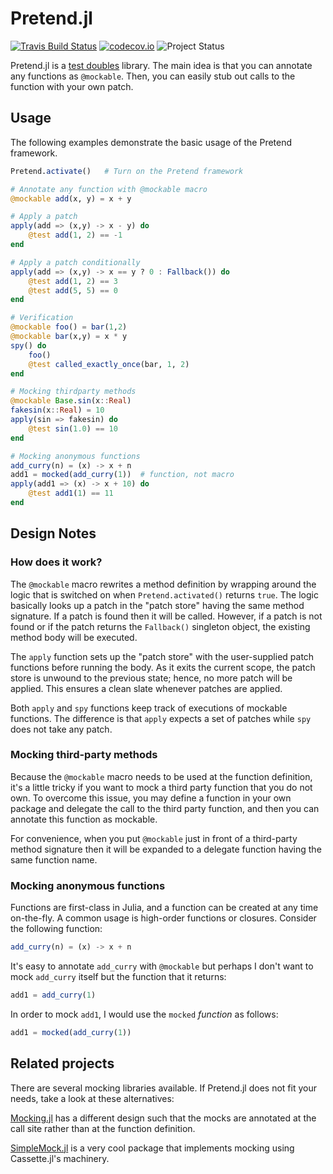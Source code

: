# Pretend.jl

[![Travis Build Status](https://travis-ci.com/tk3369/Pretend.jl.svg?branch=master)](https://travis-ci.org/tk3369/Pretend.jl)
[![codecov.io](http://codecov.io/github/tk3369/Pretend.jl/coverage.svg?branch=master)](http://codecov.io/github/tk3369/Pretend.jl?branch=master)
![Project Status](https://img.shields.io/badge/status-new-orange)

Pretend.jl is a [test doubles](https://en.wikipedia.org/wiki/Test_double) library.
The main idea is that you can annotate any functions
as `@mockable`.  Then, you can easily stub out calls to the function with your
own patch.

## Usage

The following examples demonstrate the basic usage of the Pretend framework.

```julia
Pretend.activate()   # Turn on the Pretend framework

# Annotate any function with @mockable macro
@mockable add(x, y) = x + y

# Apply a patch
apply(add => (x,y) -> x - y) do
    @test add(1, 2) == -1
end

# Apply a patch conditionally
apply(add => (x,y) -> x == y ? 0 : Fallback()) do
    @test add(1, 2) == 3
    @test add(5, 5) == 0
end

# Verification
@mockable foo() = bar(1,2)
@mockable bar(x,y) = x * y
spy() do
    foo()
    @test called_exactly_once(bar, 1, 2)
end

# Mocking thirdparty methods
@mockable Base.sin(x::Real)
fakesin(x::Real) = 10
apply(sin => fakesin) do
    @test sin(1.0) == 10
end

# Mocking anonymous functions
add_curry(n) = (x) -> x + n
add1 = mocked(add_curry(1))  # function, not macro
apply(add1 => (x) -> x + 10) do
    @test add1(1) == 11
end
```

## Design Notes

### How does it work?

The `@mockable` macro rewrites a method definition by wrapping around the logic that is
switched on when `Pretend.activated()` returns `true`.  The logic basically looks up
a patch in the "patch store" having the same method signature.  If a patch is found
then it will be called.  However, if a patch is not found or if the patch returns
the `Fallback()` singleton object, the existing method body will be executed.

The `apply` function sets up the "patch store" with the user-supplied patch functions before
running the body.  As it exits the current scope, the patch store is unwound to the previous
state; hence, no more patch will be applied.  This ensures a clean slate whenever patches
are applied.

Both `apply` and `spy` functions keep track of executions of mockable functions. The
difference is that `apply` expects a set of patches while `spy` does not take any patch.

### Mocking third-party methods

Because the `@mockable` macro needs to be used at the function definition, it's a little tricky
if you want to mock a third party function that you do not own.  To overcome this issue, you may
define a function in your own package and delegate the call to the third party function, and then
you can annotate this function as mockable.

For convenience, when you put `@mockable` just in front of a third-party method signature then
it will be expanded to a delegate function having the same function name.

### Mocking anonymous functions

Functions are first-class in Julia, and a function can be created at any time on-the-fly.
A common usage is high-order functions or closures. Consider the following function:
```julia
add_curry(n) = (x) -> x + n
```

It's easy to annotate `add_curry` with `@mockable` but perhaps I
don't want to mock `add_curry` itself but the function that it returns:
```julia
add1 = add_curry(1)
```

In order to mock `add1`, I would use the `mocked` *function* as follows:
```julia
add1 = mocked(add_curry(1))
```

## Related projects

There are several mocking libraries available. If Pretend.jl does not fit your needs, take a look
at these alternatives:

[Mocking.jl](https://github.com/invenia/Mocking.jl) has a different design such that the mocks are
annotated at the call site rather than at the function definition.

[SimpleMock.jl](https://github.com/JuliaTesting/SimpleMock.jl) is a very cool package that
implements mocking using Cassette.jl's machinery.

